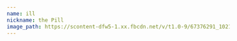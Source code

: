 ```yaml
---
name: ill
nickname: the Pill
image_path: https://scontent-dfw5-1.xx.fbcdn.net/v/t1.0-9/67376291_10216854105279751_2108620400198942720_o.jpg?_nc_cat=104&_nc_oc=AQmKVZSQPc4ZyuiaKtcPyHBuxlHtYpemZt-w55LV6d0EgTwPVq8eAiNN_jK6SyqhAGx-qiDMXq1zhYL6gc3llPja&_nc_ht=scontent-dfw5-1.xx&oh=fe24adfe0f04f5654e26dfc75a7eaa96&oe=5DDF6A89
---
```

